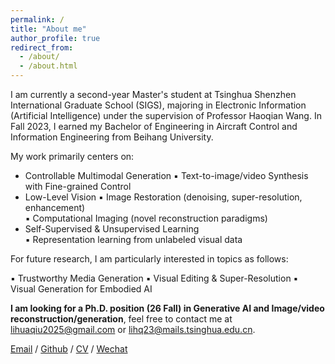 ```yaml
---
permalink: /
title: "About me"
author_profile: true
redirect_from: 
  - /about/
  - /about.html
---
```


I am currently a second-year Master's student at Tsinghua Shenzhen International Graduate School (SIGS), majoring in Electronic Information (Artificial Intelligence) under the supervision of Professor Haoqian Wang. In Fall 2023, I earned my Bachelor of Engineering in Aircraft Control and Information Engineering from Beihang University.

My work primarily centers on:  

- Controllable Multimodal Generation
  ▪ Text-to-image/video Synthesis with Fine-grained Control
- Low-Level Vision
  ▪ Image Restoration (denoising, super-resolution, enhancement)  
  ▪ Computational Imaging (novel reconstruction paradigms)
- Self-Supervised & Unsupervised Learning  
  ▪ Representation learning from unlabeled visual data  

For future research, I am particularly interested in topics as follows:

▪ Trustworthy Media Generation
▪ Visual Editing & Super-Resolution
▪ Visual Generation for Embodied AI

**I am looking for a Ph.D. position (26 Fall) in Generative AI and Image/video reconstruction/generation**, feel free to contact me at lihuaqiu2025@gmail.com or lihq23@mails.tsinghua.edu.cn. 

[Email](mailto:lihuaqiu2025@gmail.com) / [Github](https://github.com/huaqlili) / [CV](../assets/lihuaqiu_cv_202506.pdf) / [Wechat](../images/Wechat.png) 



